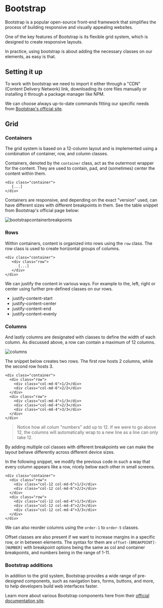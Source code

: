 # Bootstrap

Bootstrap is a popular open-source front-end framework that simplifies the process of building responsive and visually appealing websites.

One of the key features of Bootstrap is its flexible grid system, which is designed to create responsive layouts.

In practice, using bootstrap is about adding the necessary classes on our elements, as easy is that.

## Setting it up

To work with bootstrap we need to import it either through a "CDN" (Content Delivery Network) link, downloading its core files manually
or installing it through a package manager like NPM.

We can choose always up-to-date commands fitting our specific needs from [Bootstrap's official site](https://getbootstrap.com/).

## Grid

### Containers

The grid system is based on a 12-column layout and is implemented using a combination of container, row, and column classes.

Containers, denoted by the `container` class, act as the outermost wrapper for the content.
They are used to contain, pad, and (sometimes) center the content within them.

```
<div class="container">
   [...]
</div>
```

Containers are responsive, and depending on the exact "version" used, can have different sizes with different breakpoints in them.
See the table snippet from Bootstrap's official page below:

![bootstrapcontainerbreakpoints](https://i.imgur.com/dQMhCV3.png)

### Rows

Within containers, content is organized into rows using the `row` class.
The row class is used to create horizontal groups of columns.

```
<div class="container">
   <div class="row">
      [...]
   </div>
</div>
```

We can justify the content in various ways.
For example to the, left, right or center using further pre-defined classes on our rows.

* justify-content-start
* justify-content-center
* justify-content-end
* justify-content-evenly

### Columns

And lastly columns are designated with classes to define the width of each column.
As discussed above, a row can contain a maximum of 12 columns.

![columns](https://i.imgur.com/KI3dQMs.png)

The snippet below creates two rows. The first row hosts 2 columns, while the second row hosts 3.

```
<div class="container">
  <div class="row">
    <div class="col-md-6">1/2</div>
    <div class="col-md-6">2/2</div>
  </div>
  <div class="row">
    <div class="col-md-4">1/3</div>
    <div class="col-md-4">2/3</div>
    <div class="col-md-4">3/3</div>
  </div>
</div>
```

> Notice how all colum "numbers" add up to 12. If we were to go above 12, the columns will automatically wrap to a new line as a line can only take 12.

By adding multiple col classes with different breakpoints we can make the layout behave differently across different device sizes.

In the following snippet, we modify the previous code in such a way that every column appears like a row, nicely below each
other in small screens.

```
<div class="container">
  <div class="row">
    <div class="col-12 col-md-6">1/2</div>
    <div class="col-12 col-md-6">2/2</div>
  </div>
  <div class="row">
    <div class="col-12 col-md-4">1/3</div>
    <div class="col-12 col-md-4">2/3</div>
    <div class="col-12 col-md-4">3/3</div>
  </div>
</div>
```

We can also reorder columns using the `order-1` to `order-5` classes.

Offset classes are also present if we want to increase margins in a specific row, or in between elements.
The syntax for them are `offset-[BREAKPOINT]-[NUMBER]` with breakpoint options being the same as col and container breakpoints, and numbers being in the range of 1-11.


### Bootstrap additions

In addition to the grid system, Bootstrap provides a wide range of pre-designed components, 
such as navigation bars, forms, buttons, and more, to help developers build web interfaces faster.

Learn more about various Bootstrap components here from their [official documentation site](https://getbootstrap.com/docs/5.0/getting-started/introduction/).


